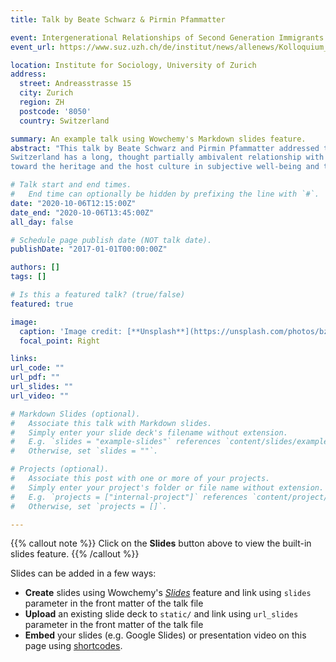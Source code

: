 ```yaml
---
title: Talk by Beate Schwarz & Pirmin Pfammatter

event: Intergenerational Relationships of Second Generation Immigrants
event_url: https://www.suz.uzh.ch/de/institut/news/allenews/Kolloquium_Schwarz.html

location: Institute for Sociology, University of Zurich
address:
  street: Andreasstrasse 15
  city: Zurich
  region: ZH
  postcode: '8050'
  country: Switzerland

summary: An example talk using Wowchemy's Markdown slides feature.
abstract: "This talk by Beate Schwarz and Pirmin Pfammatter addressed the intergenerational relations of adult second-generation immigrants.
Switzerland has a long, thought partially ambivalent relationship with their immigrant groups. This talk adresses the role of orientation 
toward the heritage and the host culture in subjective well-being and the role of experienced conflicts in the relationship toward parents in the explanation of support, that adult immigrants give to their parents"

# Talk start and end times.
#   End time can optionally be hidden by prefixing the line with `#`.
date: "2020-10-06T12:15:00Z"
date_end: "2020-10-06T13:45:00Z"
all_day: false

# Schedule page publish date (NOT talk date).
publishDate: "2017-01-01T00:00:00Z"

authors: []
tags: []

# Is this a featured talk? (true/false)
featured: true

image:
  caption: 'Image credit: [**Unsplash**](https://unsplash.com/photos/bzdhc5b3Bxs)'
  focal_point: Right

links:
url_code: ""
url_pdf: ""
url_slides: ""
url_video: ""

# Markdown Slides (optional).
#   Associate this talk with Markdown slides.
#   Simply enter your slide deck's filename without extension.
#   E.g. `slides = "example-slides"` references `content/slides/example-slides.md`.
#   Otherwise, set `slides = ""`.

# Projects (optional).
#   Associate this post with one or more of your projects.
#   Simply enter your project's folder or file name without extension.
#   E.g. `projects = ["internal-project"]` references `content/project/deep-learning/index.md`.
#   Otherwise, set `projects = []`.

---
```


{{% callout note %}}
Click on the **Slides** button above to view the built-in slides feature.
{{% /callout %}}

Slides can be added in a few ways:

- **Create** slides using Wowchemy's [*Slides*](https://wowchemy.com/docs/managing-content/#create-slides) feature and link using `slides` parameter in the front matter of the talk file
- **Upload** an existing slide deck to `static/` and link using `url_slides` parameter in the front matter of the talk file
- **Embed** your slides (e.g. Google Slides) or presentation video on this page using [shortcodes](https://wowchemy.com/docs/writing-markdown-latex/).


